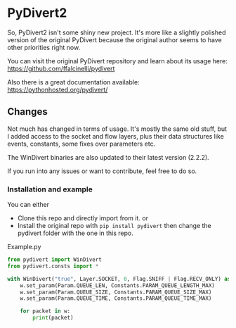 # PyDivert2

So, PyDivert2 isn't some shiny new project. It's more like a slightly polished version of the original PyDivert because the original author seems to have other priorities right now.

You can visit the original PyDivert repository and learn about its usage here: https://github.com/ffalcinelli/pydivert 

Also there is a great documentation available: https://pythonhosted.org/pydivert/

## Changes

Not much has changed in terms of usage. It's mostly the same old stuff, but I added access to the socket and flow layers, plus their data structures like events, constants, some fixes over parameters etc.

The WinDivert binaries are also updated to their latest version (2.2.2).

If you run into any issues or want to contribute, feel free to do so.

### Installation and example

You can either

* Clone this repo and directly import from it.
or
* Install the original repo with `pip install pydivert` then change the pydivert folder with the one in this repo.

Example.py
```python
from pydivert import WinDivert
from pydivert.consts import *

with WinDivert("true", Layer.SOCKET, 0, Flag.SNIFF | Flag.RECV_ONLY) as w:
    w.set_param(Param.QUEUE_LEN, Constants.PARAM_QUEUE_LENGTH_MAX)
    w.set_param(Param.QUEUE_SIZE, Constants.PARAM_QUEUE_SIZE_MAX)
    w.set_param(Param.QUEUE_TIME, Constants.PARAM_QUEUE_TIME_MAX)

    for packet in w:
        print(packet)

```

